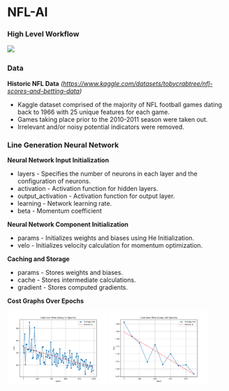 # NFL-AI

### High Level Workflow
![](https://lh7-rt.googleusercontent.com/docsz/AD_4nXcLU08nA7xFEh2n-G2vPRhgB7C-RNrSskxoLcIsmzaxXvvpyi97RkeW8JKXiHvtuUsrKfw0YGRd32pfzIEnstnyN1ctUw3dLtdvALLhKkQZOGvNVYQXQJa4HXm-2MkWmFJgWL4fSIbptZzcJpLHfzo1CLmU?key=AxnRBYyBp3KqZx20flgOOynW)

### Data
**Historic NFL Data** *(https://www.kaggle.com/datasets/tobycrabtree/nfl-scores-and-betting-data)*

- Kaggle dataset comprised of the majority of NFL football games dating back to 1966 with 25 unique features for each game.
- Games taking place prior to the 2010-2011 season were taken out.
- Irrelevant and/or noisy potential indicators were removed.

### Line Generation Neural Network
**Neural Network Input Initialization**
- layers - Specifies the number of neurons in each layer and the configuration of neurons.
- activation - Activation function for hidden layers.
- output_activation - Activation function for output layer.
- learning - Network learning rate.
- beta - Momentum coefficient

**Neural Network Component Initialization**
- params - Initializes weights and biases using He Initialization.
- velo - Initializes velocity calculation for momentum optimization.

**Caching and Storage**
- params - Stores weights and biases.
- cache - Stores intermediate calculations.
- gradient - Stores computed gradients.


**Cost Graphs Over Epochs**

<img src="Media/cost_10.png" alt="Cost Graph - 10 Epochs" width="45%"> <img src="Media/cost_100.png" alt="Cost Graph - 100 Epochs" width="45%">